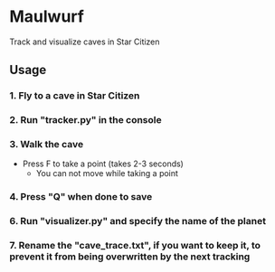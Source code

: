 # Maulwurf
 Track and visualize caves in Star Citizen

## Usage
### 1. Fly to a cave in Star Citizen
### 2. Run "tracker.py" in the console 
### 3. Walk the cave
- Press F to take a point (takes 2-3 seconds)
  - You can not move while taking a point
### 4. Press "Q" when done to save 
### 6. Run "visualizer.py" and specify the name of the planet
### 7. Rename the "cave_trace.txt", if you want to keep it, to prevent it from being overwritten by the next tracking